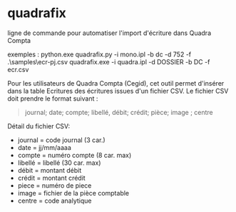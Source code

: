 # quadrafix
ligne de commande pour automatiser l'import d'écriture dans Quadra Compta


exemples :
    python.exe quadrafix.py -i mono.ipl -b dc -d 752 -f .\samples\ecr-pj.csv
    quadrafix.exe -i quadra.ipl -d DOSSIER -b DC -f ecr.csv

Pour les utilisateurs de Quadra Compta (Cegid), cet outil permet d'insérer dans la table Ecritures des écritures issues d'un fichier CSV.
Le fichier CSV doit prendre le format suivant :
> journal; date; compte; libellé, débit; crédit; pièce; image ; centre

Détail du fichier CSV:
* journal = code journal (3 car.)
* date = jj/mm/aaaa
* compte = numéro compte (8 car. max)
* libellé = libellé (30 car. max)
* débit = montant débit
* crédit = montant crédit
* piece = numéro de piece
* image = fichier de la pièce comptable
* centre = code analytique
